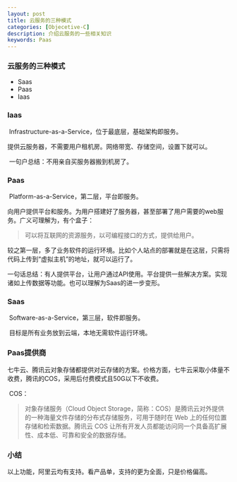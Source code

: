 ```yaml
---
layout: post
title: 云服务的三种模式
categories: [Objecetive-C]
description: 介绍云服务的一些相关知识
keywords: Paas
---
```


### 云服务的三种模式

* Saas
* Paas 
* Iaas

### Iaas

​	Infrastructure-as-a-Service，位于最底层，基础架构即服务。

​	提供云服务器，不需要用户租机房。网络带宽、存储空间，设置下就可以。

​	一句户总结：不用亲自买服务器搬到机房了。

### Paas

​	Platform-as-a-Service，第二层，平台即服务。

​	向用户提供平台和服务。为用户搭建好了服务器，甚至部署了用户需要的web服务。广义可理解为，有个盒子：

> 可以将互联网的资源服务，以可编程接口的方式，提供给用户。

​	较之第一层，多了业务软件的运行环境。比如个人站点的部署就是在这层，只需将代码上传到“虚拟主机”的地址，就可以运行了。

​	一句话总结：有人提供平台，让用户通过API使用。平台提供一些解决方案。实现诸如上传数据等功能。也可以理解为Saas的进一步变形。

### Saas

​	Software-as-a-Service，第三层，软件即服务。

​	目标是所有业务放到云端，本地无需软件运行环境。

### Paas提供商

​	七牛云、腾讯云对象存储都提供对云存储的方案。价格方面，七牛云采取小体量不收费，腾讯的COS，采用后付费模式且50G以下不收费。

​	COS：

> 对象存储服务（Cloud Object Storage，简称：COS）是腾讯云对外提供的一种海量文件存储的分布式存储服务，可用于随时在 Web 上的任何位置存储和检索数据。腾讯云 COS 让所有开发人员都能访问同一个具备高扩展性、成本低、可靠和安全的数据存储。

### 小结

​	以上功能，阿里云均有支持。看产品单，支持的更为全面，只是价格偏高。



​	


